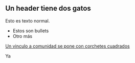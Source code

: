 ## Un header tiene dos gatos

Esto es texto normal.

* Estos son bullets
* Otro más

[Un vinculo a comunidad se pone con corchetes cuadrados](comunidad.itam.mx)

Ya

